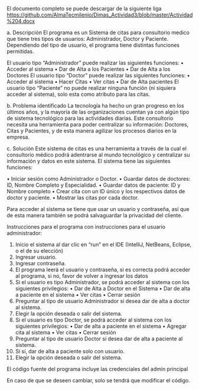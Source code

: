 El documento completo se puede descargar de la siguiente liga
https://github.com/AlmaTecmilenio/Dimas_Actividad3/blob/master/Actividad%204.docx


a.	Descripción
El programa es un Sistema de citas para consultorio medico que tiene tres tipos de usuarios: Administrador, Doctor y Paciente.
Dependiendo del tipo de usuario, el programa tiene distintas funciones permitidas.


El usuario tipo “Administrador” puede realizar las siguientes funciones:
•	Acceder al sistema
•	Dar de Alta a los Pacientes
•	Dar de Alta a los Doctores
El usuario tipo “Doctor” puede realizar las siguientes funciones:
•	Acceder al sistema
•	Hacer Citas
•	Ver citas
•	Dar de Alta pacientes
El usuario tipo “Paciente” no puede realizar ninguna función (ni siquiera acceder al sistema), solo esta como atributo para las citas.


b.	Problema identificado
La tecnología ha hecho un gran progreso en los últimos años, y la mayoría de las organizaciones cuentan ya con algún tipo de sistema tecnológico para las actividades diarias. Este consultorio necesita una herramienta para poder centralizar su información: Doctores, Citas y Pacientes, y de esta manera agilizar los procesos diarios en la empresa.

c.	Solución
Este sistema de citas es una herramienta a través de la cual el consultorio médico podrá adentrarse al mundo tecnológico y centralizar su información y datos en este sistema. El sistema tiene las siguientes funciones:

•	Iniciar sesión como Administrador o Doctor.
•	Guardar datos de doctores: ID, Nombre Completo y Especialidad.
•	Guardar datos de paciente: ID y Nombre completo
•	Crear cita con un ID único y los respectivos datos de doctor y paciente.
•	Mostrar las citas por cada doctor.

Para acceder al sistema se tiene que usar un usuario y contraseña, así que de esta manera también se podrá salvaguardar la privacidad del cliente.




Instrucciones para el programa con instrucciones para el usuario administrador:

1. Inicio el sistema al dar clic en “run” en el IDE (IntelliJ, NetBeans, Eclipse, o el de su elección)
2. Ingresar usuario.
3. Ingresar contraseña.
4. El programa leerá el usuario y contraseña, si es correcta podrá acceder al programa, si no, favor de volver a ingresar los datos
5. Si el usuario es tipo Administrador, se podrá acceder al sistema con los siguientes privilegios:
•	Dar de Alta a Doctor en el Sistema
•	Dar de alta a paciente en el sistema
•	Ver citas
•	Cerrar sesión
6. Preguntar al tipo de usuario Administrador si desea dar de alta a doctor al sistema.
7. Elegir la opción deseada o salir del sistema.
8. Si el usuario es tipo Doctor,  se podrá acceder al sistema con los siguientes privilegios:
•	Dar de alta a paciente en el sistema
•	Agregar cita al sistema
•	Ver citas
•	Cerrar sesión
9. Preguntar al tipo de usuario Doctor si desea dar de alta a paciente al sistema.
10. Si sí, dar de alta a paciente solo con usuario.
11. Elegir la opción deseada o salir del sistema.

El código fuente del programa incluye las credenciales del admin principal
 
En caso de que se deseen cambiar, solo se tendrá que modificar el código.

  
